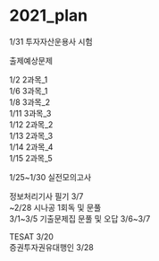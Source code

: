 # 2021_plan

1/31 투자자산운용사 시험<br>

출제예상문제<br>

1/2 2과목_1<br>
1/6 3과목_1<br>
1/8 3과목_2<br>
1/11 3과목_3<br>
1/12 2과목_2<br>
1/13 2과목_3<br>
1/14 2과목_4<br>
1/15 2과목_5<br>

1/25~1/30 실전모의고사


정보처리기사 필기 3/7 <br>
~2/28 시나공 1회독 및 문풀<br>
3/1~3/5 기출문제집 문풀 및 오답
3/6~3/7 

TESAT 3/20 <br>
증권투자권유대행인 3/28 <br>
